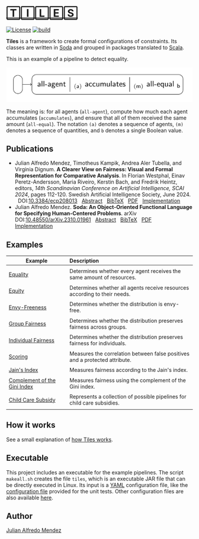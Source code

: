 # [🅃🄸🄻🄴🅂](https://julianmendez.github.io/tiles/)

[![License](https://img.shields.io/badge/License-Apache%202.0-blue.svg)][license]
[![build](https://github.com/julianmendez/tiles/workflows/Scala%20CI/badge.svg)][build-status]

**Tiles** is a framework to create formal configurations of constraints. Its classes are
written in [Soda][soda] and grouped in packages translated to
[Scala][scala].

This is an example of a pipeline to detect equality.

![equality](example/equality/equality0.png)

The meaning is: for all agents (`all-agent`), compute how much each agent accumulates (`accumulates`),
and ensure that all of them received the same amount (`all-equal`).
The notation `(a)` denotes a sequence of agents, `(m)` denotes a sequence of quantities, and `b` denotes a single
Boolean value.


## Publications

* <a id="MeKaAlDi2024"></a>
  Julian Alfredo Mendez, Timotheus Kampik, Andrea Aler Tubella, and Virginia Dignum. **A Clearer View on Fairness:
  Visual and Formal Representation for Comparative Analysis**. In Florian Westphal, Einav Peretz-Andersson, Maria
  Riveiro, Kerstin Bach, and Fredrik Heintz, editors, *14th Scandinavian Conference on Artificial Intelligence, SCAI
  2024*, pages 112-120. Swedish Artificial Intelligence Society, June 2024.
  &nbsp; DOI:[10.3384/ecp208013][tiles-doi]
  &nbsp; [Abstract][tiles-abstract]
  &nbsp; [BibTeX][tiles-bibtex]
  &nbsp; [PDF][tiles-pdf]
  &nbsp; [Implementation][tiles-impl]
* <a id="Me2023"></a>
  Julian Alfredo Mendez.
  **Soda: An Object-Oriented Functional Language for Specifying Human-Centered Problems**.
  arXiv
  &nbsp; DOI:[10.48550/arXiv.2310.01961][soda-doi]
  &nbsp; [Abstract][soda-abstract]
  &nbsp; [BibTeX][soda-bibtex]
  &nbsp; [PDF][soda-pdf]
  &nbsp; [Implementation][soda-impl]


## Examples

| Example                                                       | Description                                                                 |
|---------------------------------------------------------------|:----------------------------------------------------------------------------|
|                                                               |                                                                             |
| [Equality][equality-example]                                  | Determines whether every agent receives the same amount of resources.       |
|                                                               |                                                                             |
| [Equity][equity-example]                                      | Determines whether all agents receive resources according to their needs.   |
|                                                               |                                                                             |
| [Envy-Freeness][envy-freeness-example]                        | Determines whether the distribution is envy-free.                           |
|                                                               |                                                                             |
| [Group Fairness][group-fairness-example]                      | Determines whether the distribution preserves fairness across groups.       |
|                                                               |                                                                             |
| [Individual Fairness][individual-fairness-example]            | Determines whether the distribution preserves fairness for individuals.     |
|                                                               |                                                                             |
| [Scoring][scoring-example]                                    | Measures the correlation between false positives and a protected attribute. |
|                                                               |                                                                             |
| [Jain's Index][jains-index-example]                           | Measures fairness according to the Jain's index.                            |
|                                                               |                                                                             |
| [Complement of the Gini Index][complement-gini-index-example] | Measures fairness using the complement of the Gini index.                   |
|                                                               |                                                                             |
| [Child Care Subsidy][ccs-example]                             | Represents a collection of possible pipelines for child care subsidies.     |
|                                                               |                                                                             |


## How it works

See a small explanation of [how Tiles works][how-it-works].


## Executable

This project includes an executable for the example pipelines.
The script `makeall.sh` creates the file `tiles`, which is an executable JAR file that can be
directly executed in Linux. Its input is a [YAML][yaml] configuration file, like the
[configuration file][test-yaml-conf] provided for the unit tests.
Other configuration files are also available [here][example-yaml-directory].


## Author

[Julian Alfredo Mendez][author]

[tiles-doi]: https://doi.org/10.3384/ecp208013

[tiles-abstract]: https://ecp.ep.liu.se/index.php/sais/article/view/1005

[tiles-bibtex]: https://julianmendez.github.io/tiles/bibtex-2024.html

[tiles-pdf]: https://ecp.ep.liu.se/index.php/sais/article/view/1005/913

[tiles-impl]: https://github.com/julianmendez/tiles

[soda-doi]: https://doi.org/10.48550/arXiv.2310.01961

[soda-abstract]: https://arxiv.org/abs/2310.01961

[soda-bibtex]: https://julianmendez.github.io/soda/bibtex-2023.html

[soda-pdf]: https://arxiv.org/pdf/2310.01961

[soda-impl]: https://github.com/julianmendez/soda

[author]: https://julianmendez.github.io

[license]: https://www.apache.org/licenses/LICENSE-2.0.txt

[build-status]: https://github.com/julianmendez/tiles/actions

[release-notes]: https://julianmendez.github.io/tiles/RELEASE-NOTES.html

[soda]: https://github.com/julianmendez/soda

[scala]: https://scala-lang.org

[yaml]: https://yaml.org

[package-tile]: https://github.com/julianmendez/tiles/tree/master/core/src/main/scala/soda/tiles/fairness/tile

[package-tile-scala]: https://github.com/julianmendez/tiles/blob/master/core/src/main/scala/soda/tiles/fairness/tile/Package.scala

[package-tool]: https://github.com/julianmendez/tiles/tree/master/core/src/main/scala/soda/tiles/fairness/tool

[package-tool-scala]: https://github.com/julianmendez/tiles/blob/master/core/src/main/scala/soda/tiles/fairness/tool/Package.scala

[ResourceAllocationScenarioExample]: https://github.com/julianmendez/tiles/blob/master/examples/src/test/scala/soda/tiles/fairness/example/pipeline/equity/ResourceAllocationScenarioExample.soda

[EqualityPipelineSpec]: https://github.com/julianmendez/tiles/blob/master/examples/src/test/scala/soda/tiles/fairness/example/pipeline/equality/EqualityPipelineSpec.soda

[EquityPipelineSpec]: https://github.com/julianmendez/tiles/blob/master/examples/src/test/scala/soda/tiles/fairness/example/pipeline/equity/EquityPipelineSpec.soda

[equality-example]: https://julianmendez.github.io/tiles/example/equality/equality_example.html

[equity-example]: https://julianmendez.github.io/tiles/example/equity/equity_example.html

[envy-freeness-example]: https://julianmendez.github.io/tiles/example/envy_freeness/envy_freeness_example.html

[group-fairness-example]: https://julianmendez.github.io/tiles/example/group_fairness/group_fairness_example.html

[individual-fairness-example]: https://julianmendez.github.io/tiles/example/individual_fairness/individual_fairness_example.html

[jains-index-example]: https://julianmendez.github.io/tiles/example/jains_index/jains_index_example.html

[complement-gini-index-example]: https://julianmendez.github.io/tiles/example/complement_gini_index/complement_gini_index_example.html

[scoring-example]: https://julianmendez.github.io/tiles/example/scoring/scoring_example.html

[ccs-example]: https://julianmendez.github.io/tiles/example/child_care_subsidy/ccs_example.html

[test-yaml-conf]: https://github.com/julianmendez/tiles/blob/master/examples/src/test/resources/example/example0.yaml

[example-yaml-directory]: https://github.com/julianmendez/tiles/tree/master/examples/src/test/resources/example/

[how-it-works]: https://julianmendez.github.io/tiles/tutorial/how_it_works.html



